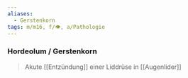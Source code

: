 ```yaml
---
aliases:
  - Gerstenkorn
tags: m/m16, f/👁️, a/Pathologie
---
```

### Hordeolum / Gerstenkorn
> Akute [[Entzündung]] einer Liddrüse in [[Augenlider]]